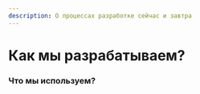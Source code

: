 ```yaml
---
description: О процессах разработке сейчас и завтра
---
```


# Как мы разрабатываем?

### Что мы используем?





